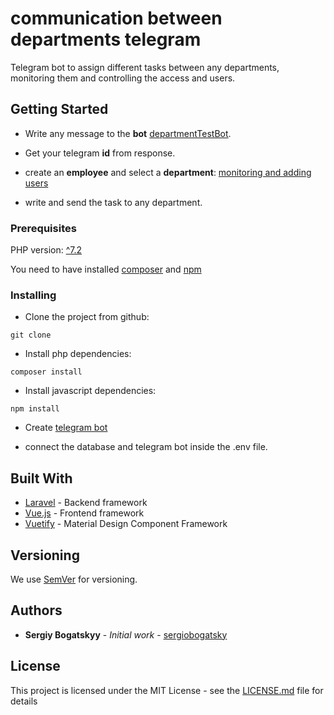 # communication between departments telegram

Telegram bot to assign different tasks between any departments, monitoring them and controlling the access and users.


## Getting Started

* Write any message to the __bot__
[departmentTestBot](https://t.me/departmentTestBot/).

* Get your telegram __id__ from response.
 
* create an __employee__ and select a __department__:
[monitoring and adding users](https://communication-between-departments.sergiobogatsky.com/)

* write and send the task to any department.




### Prerequisites

PHP version: [^7.2](https://www.php.net/downloads.php)

You need to have installed [composer](https://getcomposer.org/) and [npm](https://www.npmjs.com/)


### Installing

*  Clone the project from github:

```
git clone 
```

*  Install php dependencies:

```
composer install
```

*  Install javascript dependencies:

```
npm install
```

*   Create [telegram bot](https://t.me/BotFather)

*  connect the database and telegram bot inside the .env file.


## Built With

* [Laravel](https://laravel.com/docs/6.x) - Backend framework
* [Vue.js](https://vuejs.org/) - Frontend framework
* [Vuetify](https://vuetifyjs.com/) - Material Design Component Framework


## Versioning

We use [SemVer](http://semver.org/) for versioning.

## Authors

* **Sergiy Bogatskyy** - *Initial work* - [sergiobogatsky](https://github.com/sergiobogatsky)


## License

This project is licensed under the MIT License - see the [LICENSE.md](https://github.com/sergiobogatsky/communication-between-departments-telegram/blob/master/LICENSE) file for details
